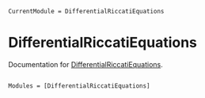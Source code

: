 ```@meta
CurrentModule = DifferentialRiccatiEquations
```

# DifferentialRiccatiEquations

Documentation for [DifferentialRiccatiEquations](https://gitlab.mpi-magdeburg.mpg.de/jschulze/DifferentialRiccatiEquations.jl).

```@index
```

```@autodocs
Modules = [DifferentialRiccatiEquations]
```
